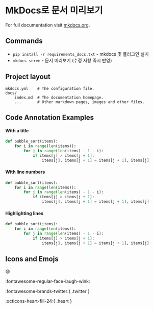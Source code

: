 # MkDocs로 문서 미리보기

For full documentation visit [mkdocs.org](https://www.mkdocs.org).

## Commands

* `pip install -r requirements_docs.txt` - mkdocs 및 플러그인 설치
* `mkdocs serve` - 문서 미리보기 (수정 사항 즉시 반영)

## Project layout

    mkdocs.yml    # The configuration file.
    docs/
        index.md  # The documentation homepage.
        ...       # Other markdown pages, images and other files.

## Code Annotation Examples

#### With a title

```python title="bubble_sort.py"
def bubble_sort(items):
    for i in range(len(items)):
        for j in range(len(items) - 1 - i):
            if items[j] > items[j + 1]:
                items[j], items[j + 1] = items[j + 1], items[j]
```

#### With line numbers

```python linenums="1"
def bubble_sort(items):
    for i in range(len(items)):
        for j in range(len(items) - 1 - i):
            if items[j] > items[j + 1]:
                items[j], items[j + 1] = items[j + 1], items[j]
```

#### Highlighting lines

```python hl_lines="2 3"
def bubble_sort(items):
    for i in range(len(items)):
        for j in range(len(items) - 1 - i):
            if items[j] > items[j + 1]:
                items[j], items[j + 1] = items[j + 1], items[j]
```

## Icons and Emojs

:smile: 

:fontawesome-regular-face-laugh-wink:

:fontawesome-brands-twitter:{ .twitter }

:octicons-heart-fill-24:{ .heart }


